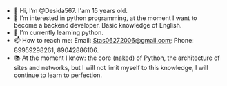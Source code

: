 - 👋 Hi, I’m @Desida567. I'am 15 years old.
- 👀 I’m interested in python programming, at the moment I want to become a backend developer. Basic knowledge of English.
- 🌱 I’m currently learning  python.
- 📫 How to reach me: Email: Stas06272006@gmail.com; Phone: 89959298261, 89042886106.
- 📚 At the moment I know: the core (naked) of Python, the architecture of sites and networks, but I will not limit myself to this knowledge, I will continue to learn to perfection.

<!---
Desida567/Desida567 is a ✨ special ✨ repository because its `README.md` (this file) appears on your GitHub profile.
You can click the Preview link to take a look at your changes.
--->
